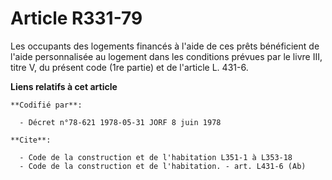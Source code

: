 # Article R331-79

Les occupants des logements financés à l'aide de ces prêts bénéficient de l'aide personnalisée au logement dans les
conditions prévues par le livre III, titre V, du présent code (1re partie) et de l'article L. 431-6.

**Liens relatifs à cet article**

	**Codifié par**:

	  - Décret n°78-621 1978-05-31 JORF 8 juin 1978

	**Cite**:

	  - Code de la construction et de l'habitation L351-1 à L353-18
	  - Code de la construction et de l'habitation. - art. L431-6 (Ab)
